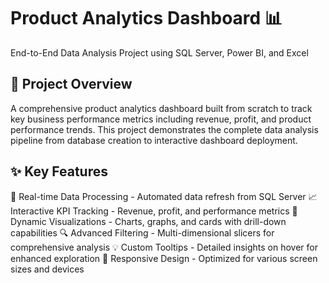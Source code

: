 # Product Analytics Dashboard 📊
End-to-End Data Analysis Project using SQL Server, Power BI, and Excel

## 🎯 Project Overview
A comprehensive product analytics dashboard built from scratch to track key business performance metrics including revenue, profit, and product performance trends. This project demonstrates the complete data analysis pipeline from database creation to interactive dashboard deployment.

## ✨ Key Features

🔄 Real-time Data Processing - Automated data refresh from SQL Server
📈 Interactive KPI Tracking - Revenue, profit, and performance metrics
🎨 Dynamic Visualizations - Charts, graphs, and cards with drill-down capabilities
🔍 Advanced Filtering - Multi-dimensional slicers for comprehensive analysis
💡 Custom Tooltips - Detailed insights on hover for enhanced exploration
📱 Responsive Design - Optimized for various screen sizes and devices
